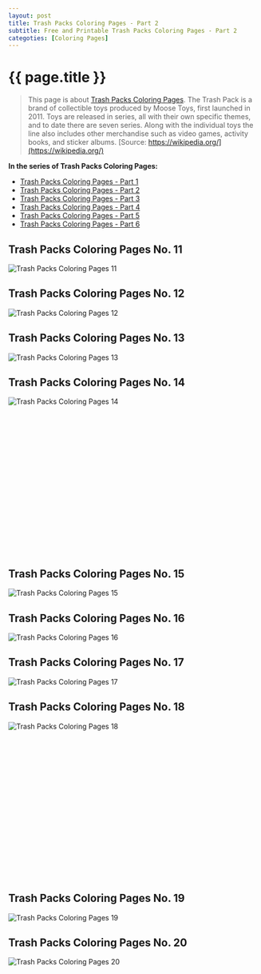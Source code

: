 ```yaml
---
layout: post
title: Trash Packs Coloring Pages - Part 2
subtitle: Free and Printable Trash Packs Coloring Pages - Part 2
categoties: [Coloring Pages]
---
```

{{ page.title }}
================
> This page is about [Trash Packs Coloring Pages](https://freecoloringpages.github.io/). The Trash Pack is a brand of collectible toys produced by Moose Toys, first launched in 2011. Toys are released in series, all with their own specific themes, and to date there are seven series. Along with the individual toys the line also includes other merchandise such as video games, activity books, and sticker albums. [Source: https://wikipedia.org/](https://wikipedia.org/)

**In the series of Trash Packs Coloring Pages:**

* [Trash Packs Coloring Pages - Part 1](https://freecoloringpages.github.io/2017/11/22/Trash-Packs-Coloring-Pages-part-1.html)
* [Trash Packs Coloring Pages - Part 2](https://freecoloringpages.github.io/2017/11/22/Trash-Packs-Coloring-Pages-part-2.html)
* [Trash Packs Coloring Pages - Part 3](https://freecoloringpages.github.io/2017/11/22/Trash-Packs-Coloring-Pages-part-3.html)
* [Trash Packs Coloring Pages - Part 4](https://freecoloringpages.github.io/2017/11/22/Trash-Packs-Coloring-Pages-part-4.html)
* [Trash Packs Coloring Pages - Part 5](https://freecoloringpages.github.io/2017/11/22/Trash-Packs-Coloring-Pages-part-5.html)
* [Trash Packs Coloring Pages - Part 6](https://freecoloringpages.github.io/2017/11/22/Trash-Packs-Coloring-Pages-part-6.html)

## Trash Packs Coloring Pages No. 11
![Trash Packs Coloring Pages 11](https://freecoloringpages.github.io/img1/Trash-Packs-Coloring-Pages%20(11).jpg "Trash Packs Coloring Pages 11")

## Trash Packs Coloring Pages No. 12
![Trash Packs Coloring Pages 12](https://freecoloringpages.github.io/img1/Trash-Packs-Coloring-Pages%20(12).jpg "Trash Packs Coloring Pages 12")

## Trash Packs Coloring Pages No. 13
![Trash Packs Coloring Pages 13](https://freecoloringpages.github.io/img1/Trash-Packs-Coloring-Pages%20(13).jpg "Trash Packs Coloring Pages 13")

## Trash Packs Coloring Pages No. 14
![Trash Packs Coloring Pages 14](https://freecoloringpages.github.io/img1/Trash-Packs-Coloring-Pages%20(14).jpg "Trash Packs Coloring Pages 14")

<script async src="//pagead2.googlesyndication.com/pagead/js/adsbygoogle.js"></script><!-- Texxtonly --><ins class="adsbygoogle" style="display:inline-block;width:336px;height:280px" data-ad-client="ca-pub-6753140515841889" data-ad-slot="3207852233"></ins><script>(adsbygoogle = window.adsbygoogle || []).push({}); </script>

## Trash Packs Coloring Pages No. 15
![Trash Packs Coloring Pages 15](https://freecoloringpages.github.io/img1/Trash-Packs-Coloring-Pages%20(15).jpg "Trash Packs Coloring Pages 15")

## Trash Packs Coloring Pages No. 16
![Trash Packs Coloring Pages 16](https://freecoloringpages.github.io/img1/Trash-Packs-Coloring-Pages%20(16).jpg "Trash Packs Coloring Pages 16")

## Trash Packs Coloring Pages No. 17
![Trash Packs Coloring Pages 17](https://freecoloringpages.github.io/img1/Trash-Packs-Coloring-Pages%20(17).jpg "Trash Packs Coloring Pages 17")

## Trash Packs Coloring Pages No. 18
![Trash Packs Coloring Pages 18](https://freecoloringpages.github.io/img1/Trash-Packs-Coloring-Pages%20(18).jpg "Trash Packs Coloring Pages 18")

<script async src="//pagead2.googlesyndication.com/pagead/js/adsbygoogle.js"></script><!-- Texxtonly --><ins class="adsbygoogle" style="display:inline-block;width:336px;height:280px" data-ad-client="ca-pub-6753140515841889" data-ad-slot="3207852233"></ins><script>(adsbygoogle = window.adsbygoogle || []).push({}); </script>

## Trash Packs Coloring Pages No. 19
![Trash Packs Coloring Pages 19](https://freecoloringpages.github.io/img1/Trash-Packs-Coloring-Pages%20(19).jpg "Trash Packs Coloring Pages 19")

## Trash Packs Coloring Pages No. 20
![Trash Packs Coloring Pages 20](https://freecoloringpages.github.io/img1/Trash-Packs-Coloring-Pages%20(20).jpg "Trash Packs Coloring Pages 20")

